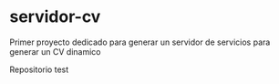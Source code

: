 # servidor-cv
Primer proyecto dedicado para generar un servidor de servicios para generar un CV dinamico 

Repositorio test

